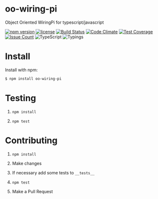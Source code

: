 # oo-wiring-pi
Object Oriented WiringPi for typescript/javascript


[![npm version](https://badge.fury.io/js/oo-wiring-pi.svg)](https://badge.fury.io/js/oo-wiring-pi)
[![license](https://img.shields.io/badge/license-MIT-blue.svg)](https://github.com/NoHomey/oo-wiring-pi)
[![Build Status](https://semaphoreci.com/api/v1/nohomey/oo-wiring-pi/branches/test-driven-development/badge.svg)](https://semaphoreci.com/nohomey/oo-wiring-pi)
[![Code Climate](https://codeclimate.com/github/NoHomey/oo-wiring-pi/badges/gpa.svg)](https://codeclimate.com/github/NoHomey/oo-wiring-pi)
[![Test Coverage](https://codeclimate.com/github/NoHomey/oo-wiring-pi/badges/coverage.svg)](https://codeclimate.com/github/NoHomey/oo-wiring-pi/coverage)
[![Issue Count](https://codeclimate.com/github/NoHomey/oo-wiring-pi/badges/issue_count.svg)](https://codeclimate.com/github/NoHomey/oo-wiring-pi)
![TypeScript](https://img.shields.io/badge/%3C%20%2F%3E-TypeScript-blue.svg)
![Typings](https://img.shields.io/badge/typings-%E2%9C%93-brightgreen.svg)

# Install

Install with npm:

```bash
$ npm install oo-wiring-pi
```

# Testing

1. `npm install`

2. `npm test`

# Contributing

1. `npm install`

2. Make changes

3. If necessary add some tests to `__tests__`

4. `npm test`

5. Make a Pull Request
